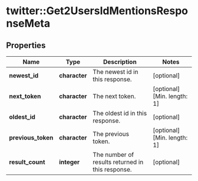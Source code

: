 # twitter::Get2UsersIdMentionsResponseMeta


## Properties
Name | Type | Description | Notes
------------ | ------------- | ------------- | -------------
**newest_id** | **character** | The newest id in this response. | [optional] 
**next_token** | **character** | The next token. | [optional] [Min. length: 1] 
**oldest_id** | **character** | The oldest id in this response. | [optional] 
**previous_token** | **character** | The previous token. | [optional] [Min. length: 1] 
**result_count** | **integer** | The number of results returned in this response. | [optional] 


